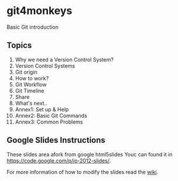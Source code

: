 git4monkeys
===========

Basic Git introduction

## Topics

1.  Why we need a Version Control System?
2.  Version Control Systems
3.  Git origin
4.  How to work?
5.  Git Workflow
6.  Git Timeline
7.  Share
8.  What's next..
9.  Annex1: Set up & Help
10.  Annex2: Basic Git Commands
11.  Annex3: Common Problems

## Google Slides Instructions

These slides area afork from google html5slides Youc can found it in https://code.google.com/p/io-2012-slides/. 

For more information of how to modify the slides read the [wiki](https://github.com/danigonza86/git4monkeys/wiki).



